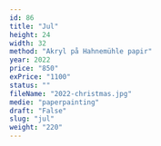 ```yaml
---
id: 86
title: "Jul"
height: 24
width: 32
method: "Akryl på Hahnemühle papir"
year: 2022
price: "850"
exPrice: "1100"
status: ""
fileName: "2022-christmas.jpg"
medie: "paperpainting"
draft: "False"
slug: "jul"
weight: "220"
---
```

